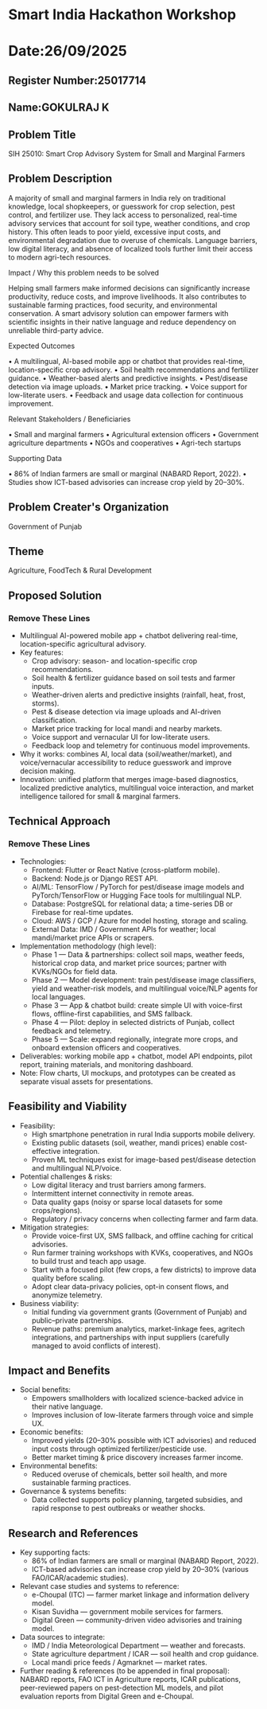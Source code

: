 # Smart India Hackathon Workshop
# Date:26/09/2025
## Register Number:25017714
## Name:GOKULRAJ K
## Problem Title
SIH 25010: Smart Crop Advisory System for Small and Marginal Farmers
## Problem Description
A majority of small and marginal farmers in India rely on traditional knowledge, local shopkeepers, or guesswork for crop selection, pest control, and fertilizer use. They lack access to personalized, real-time advisory services that account for soil type, weather conditions, and crop history. This often leads to poor yield, excessive input costs, and environmental degradation due to overuse of chemicals. Language barriers, low digital literacy, and absence of localized tools further limit their access to modern agri-tech resources.

Impact / Why this problem needs to be solved

Helping small farmers make informed decisions can significantly increase productivity, reduce costs, and improve livelihoods. It also contributes to sustainable farming practices, food security, and environmental conservation. A smart advisory solution can empower farmers with scientific insights in their native language and reduce dependency on unreliable third-party advice.

Expected Outcomes

• A multilingual, AI-based mobile app or chatbot that provides real-time, location-specific crop advisory.
• Soil health recommendations and fertilizer guidance.
• Weather-based alerts and predictive insights.
• Pest/disease detection via image uploads.
• Market price tracking.
• Voice support for low-literate users.
• Feedback and usage data collection for continuous improvement.

Relevant Stakeholders / Beneficiaries

• Small and marginal farmers
• Agricultural extension officers
• Government agriculture departments
• NGOs and cooperatives
• Agri-tech startups

Supporting Data

• 86% of Indian farmers are small or marginal (NABARD Report, 2022).
• Studies show ICT-based advisories can increase crop yield by 20–30%.

## Problem Creater's Organization
Government of Punjab

## Theme
Agriculture, FoodTech & Rural Development

<!-- Proposed Solution -->
<h2>Proposed Solution</h2>
<h3>Remove These Lines</h3>
<ul>
  <li>Multilingual AI-powered mobile app + chatbot delivering real-time, location-specific agricultural advisory.</li>
  <li>Key features:
    <ul>
      <li>Crop advisory: season- and location-specific crop recommendations.</li>
      <li>Soil health & fertilizer guidance based on soil tests and farmer inputs.</li>
      <li>Weather-driven alerts and predictive insights (rainfall, heat, frost, storms).</li>
      <li>Pest & disease detection via image uploads and AI-driven classification.</li>
      <li>Market price tracking for local mandi and nearby markets.</li>
      <li>Voice support and vernacular UI for low-literate users.</li>
      <li>Feedback loop and telemetry for continuous model improvements.</li>
    </ul>
  </li>
  <li>Why it works: combines AI, local data (soil/weather/market), and voice/vernacular accessibility to reduce guesswork and improve decision making.</li>
  <li>Innovation: unified platform that merges image-based diagnostics, localized predictive analytics, multilingual voice interaction, and market intelligence tailored for small & marginal farmers.</li>
</ul>

<!-- Technical Approach -->
<h2>Technical Approach</h2>
<h3>Remove These Lines</h3>
<ul>
  <li>Technologies:
    <ul>
      <li>Frontend: Flutter or React Native (cross-platform mobile).</li>
      <li>Backend: Node.js or Django REST API.</li>
      <li>AI/ML: TensorFlow / PyTorch for pest/disease image models and PyTorch/TensorFlow or Hugging Face tools for multilingual NLP.</li>
      <li>Database: PostgreSQL for relational data; a time-series DB or Firebase for real-time updates.</li>
      <li>Cloud: AWS / GCP / Azure for model hosting, storage and scaling.</li>
      <li>External Data: IMD / Government APIs for weather; local mandi/market price APIs or scrapers.</li>
    </ul>
  </li>
  <li>Implementation methodology (high level):
    <ul>
      <li>Phase 1 — Data & partnerships: collect soil maps, weather feeds, historical crop data, and market price sources; partner with KVKs/NGOs for field data.</li>
      <li>Phase 2 — Model development: train pest/disease image classifiers, yield and weather-risk models, and multilingual voice/NLP agents for local languages.</li>
      <li>Phase 3 — App & chatbot build: create simple UI with voice-first flows, offline-first capabilities, and SMS fallback.</li>
      <li>Phase 4 — Pilot: deploy in selected districts of Punjab, collect feedback and telemetry.</li>
      <li>Phase 5 — Scale: expand regionally, integrate more crops, and onboard extension officers and cooperatives.</li>
    </ul>
  </li>
  <li>Deliverables: working mobile app + chatbot, model API endpoints, pilot report, training materials, and monitoring dashboard.</li>
  <li>Note: Flow charts, UI mockups, and prototypes can be created as separate visual assets for presentations.</li>
</ul>

<!-- Feasibility and Viability -->
## Feasibility and Viability
<ul>
  <li>Feasibility:
    <ul>
      <li>High smartphone penetration in rural India supports mobile delivery.</li>
      <li>Existing public datasets (soil, weather, mandi prices) enable cost-effective integration.</li>
      <li>Proven ML techniques exist for image-based pest/disease detection and multilingual NLP/voice.</li>
    </ul>
  </li>
  <li>Potential challenges & risks:
    <ul>
      <li>Low digital literacy and trust barriers among farmers.</li>
      <li>Intermittent internet connectivity in remote areas.</li>
      <li>Data quality gaps (noisy or sparse local datasets for some crops/regions).</li>
      <li>Regulatory / privacy concerns when collecting farmer and farm data.</li>
    </ul>
  </li>
  <li>Mitigation strategies:
    <ul>
      <li>Provide voice-first UX, SMS fallback, and offline caching for critical advisories.</li>
      <li>Run farmer training workshops with KVKs, cooperatives, and NGOs to build trust and teach app usage.</li>
      <li>Start with a focused pilot (few crops, a few districts) to improve data quality before scaling.</li>
      <li>Adopt clear data-privacy policies, opt-in consent flows, and anonymize telemetry.</li>
    </ul>
  </li>
  <li>Business viability:
    <ul>
      <li>Initial funding via government grants (Government of Punjab) and public–private partnerships.</li>
      <li>Revenue paths: premium analytics, market-linkage fees, agritech integrations, and partnerships with input suppliers (carefully managed to avoid conflicts of interest).</li>
    </ul>
  </li>
</ul>

<!-- Impact and Benefits -->
## Impact and Benefits
<ul>
  <li>Social benefits:
    <ul>
      <li>Empowers smallholders with localized science-backed advice in their native language.</li>
      <li>Improves inclusion of low-literate farmers through voice and simple UX.</li>
    </ul>
  </li>
  <li>Economic benefits:
    <ul>
      <li>Improved yields (20–30% possible with ICT advisories) and reduced input costs through optimized fertilizer/pesticide use.</li>
      <li>Better market timing & price discovery increases farmer income.</li>
    </ul>
  </li>
  <li>Environmental benefits:
    <ul>
      <li>Reduced overuse of chemicals, better soil health, and more sustainable farming practices.</li>
    </ul>
  </li>
  <li>Governance & systems benefits:
    <ul>
      <li>Data collected supports policy planning, targeted subsidies, and rapid response to pest outbreaks or weather shocks.</li>
    </ul>
  </li>
</ul>

<!-- Research and References -->
## Research and References

<ul>
  <li>Key supporting facts:
    <ul>
      <li>86% of Indian farmers are small or marginal (NABARD Report, 2022).</li>
      <li>ICT-based advisories can increase crop yield by 20–30% (various FAO/ICAR/academic studies).</li>
    </ul>
  </li>
  <li>Relevant case studies and systems to reference:
    <ul>
      <li>e-Choupal (ITC) — farmer market linkage and information delivery model.</li>
      <li>Kisan Suvidha — government mobile services for farmers.</li>
      <li>Digital Green — community-driven video advisories and training model.</li>
    </ul>
  </li>
  <li>Data sources to integrate:
    <ul>
      <li>IMD / India Meteorological Department — weather and forecasts.</li>
      <li>State agriculture department / ICAR — soil health and crop guidance.</li>
      <li>Local mandi price feeds / Agmarknet — market rates.</li>
    </ul>
  </li>
  <li>Further reading & references (to be appended in final proposal): NABARD reports, FAO ICT in Agriculture reports, ICAR publications, peer-reviewed papers on pest-detection ML models, and pilot evaluation reports from Digital Green and e-Choupal.</li>
</ul>

